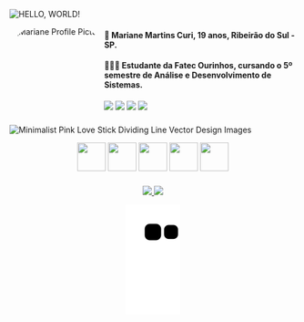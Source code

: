 ![HELLO, WORLD!](https://user-images.githubusercontent.com/114691069/227239765-3ceb9b80-7f5a-4675-bba5-191993ad2519.gif)

<img align="left" alt="Mariane Profile Picture" height="150" style="border-radius:50px;" src="https://user-images.githubusercontent.com/114691069/227005596-772c65ae-455c-4c61-945c-e5c7858407a6.jpg">

#### 👤 Mariane Martins Curi, 19 anos, Ribeirão do Sul - SP.
#### 👩🏻‍💻 Estudante da Fatec Ourinhos, cursando o 5º semestre de Análise e Desenvolvimento de Sistemas.
####

<div align="left">
  <a href="https://www.linkedin.com/in/mariane-martins-curi" target="_blank"><img src="https://img.shields.io/badge/-LinkedIn-%230077B5?style=for-the-badge&logo=linkedin&logoColor=white" target="_blank"></a>  
  <a href="https://instagram.com/mari.mcuri" target="_blank"><img src="https://img.shields.io/badge/-Instagram-%23E4405F?style=for-the-badge&logo=instagram&logoColor=white" target="_blank"></a>
  <a href = "mailto:marianecuri@outlook.com"><img src="https://img.shields.io/badge/Outlook-0078D4?style=for-the-badge&logo=microsoft-outlook&logoColor=white" target="_blank"></a>
  <a href = "mailto:marianecuri@gmail.com"><img src="https://img.shields.io/badge/Gmail-D14836?style=for-the-badge&logo=gmail&logoColor=white" target="_blank"></a>
</div>

###

![Minimalist Pink Love Stick Dividing Line Vector Design Images](https://user-images.githubusercontent.com/114691069/227565735-983b624b-2f49-4057-b807-bfaa5dce320c.png)

<div align="center">
  <img src="https://cdn.jsdelivr.net/gh/devicons/devicon/icons/github/github-original.svg" width="50" height="50"/> <img src="https://cdn.jsdelivr.net/gh/devicons/devicon/icons/vscode/vscode-original.svg" width="50" height="50"/> <img src="https://cdn.jsdelivr.net/gh/devicons/devicon/icons/c/c-original.svg" width="50" height="50"/> <img src="https://cdn.jsdelivr.net/gh/devicons/devicon/icons/cplusplus/cplusplus-original.svg" width="50" height="50"/> <img src="https://cdn.jsdelivr.net/gh/devicons/devicon/icons/canva/canva-original.svg" width="50" height="50"/>
</div>

###

<div align="center">
  <a href="https://github.com/marianecuri">
  <img height="150em" src="https://github-readme-stats.vercel.app/api?username=marianecuri&show_icons=true&theme=dracula&include_all_commits=true&count_private=true"/> <img height="150em" src="https://github-readme-stats.vercel.app/api/top-langs/?username=marianecuri&layout=compact&langs_count=7&theme=dracula"/>
  
  ![Snake animation](https://github.com/marianecuri/marianecuri/blob/output/github-contribution-grid-snake.svg)
</div>
